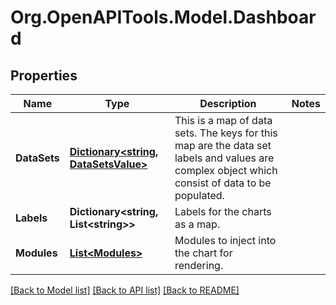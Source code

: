 
# Org.OpenAPITools.Model.Dashboard

## Properties

Name | Type | Description | Notes
------------ | ------------- | ------------- | -------------
**DataSets** | [**Dictionary&lt;string, DataSetsValue&gt;**](DataSetsValue.md) | This is a map of data sets. The keys for this map are the data set labels and values are complex object which consist of data to be populated. | 
**Labels** | **Dictionary&lt;string, List&lt;string&gt;&gt;** | Labels for the charts as a map. | 
**Modules** | [**List&lt;Modules&gt;**](Modules.md) | Modules to inject into the chart for rendering. | 

[[Back to Model list]](../README.md#documentation-for-models)
[[Back to API list]](../README.md#documentation-for-api-endpoints)
[[Back to README]](../README.md)

